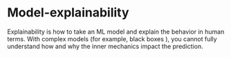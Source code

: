 # Model-explainability


 Explainability is how to take an ML model and explain the behavior in human terms. With complex models (for example, black boxes ), you cannot fully understand how and why the inner mechanics impact the prediction.
